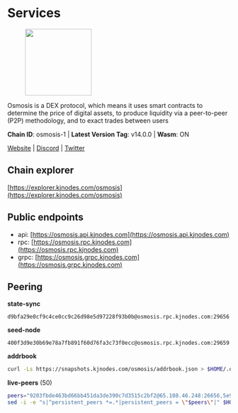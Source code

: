# Services

<figure><img src="https://raw.githubusercontent.com/kj89/testnet_manuals/main/pingpub/logos/osmosis.png" width="150" alt=""><figcaption></figcaption></figure>

Osmosis is a DEX protocol, which means it uses smart contracts  to determine the price of digital assets, to produce liquidity  via a peer-to-peer (P2P) methodology, and to exact trades between users

**Chain ID**: osmosis-1 | **Latest Version Tag**: v14.0.0 | **Wasm**: ON

[Website](https://osmosis.zone) | [Discord](https://discord.gg/osmosis) | [Twitter](https://twitter.com/osmosiszone)




## Chain explorer
[https://explorer.kjnodes.com/osmosis](https://explorer.kjnodes.com/osmosis)

## Public endpoints

* api: [https://osmosis.api.kjnodes.com](https://osmosis.api.kjnodes.com)
* rpc: [https://osmosis.rpc.kjnodes.com](https://osmosis.rpc.kjnodes.com)
* grpc: [https://osmosis.grpc.kjnodes.com](https://osmosis.grpc.kjnodes.com)

## Peering

**state-sync**

```text
d9bfa29e0cf9c4ce0cc9c26d98e5d97228f93b0b@osmosis.rpc.kjnodes.com:29656
```

**seed-node**

```text
400f3d9e30b69e78a7fb891f60d76fa3c73f0ecc@osmosis.rpc.kjnodes.com:29659
```

**addrbook**
```bash
curl -Ls https://snapshots.kjnodes.com/osmosis/addrbook.json > $HOME/.osmosisd/config/addrbook.json
```

**live-peers** (50)
```bash
peers="9203fbde463bd66bb451da3de390c7d3515c2bf2@65.108.46.248:26656,5e9051d2ae7d9be1656a5348ad0916f255b96c73@135.181.214.17:26656,c7fb97358712f447ca0689e814fe8c965a71b314@65.21.133.114:26656,8500a6a0a7f1a6afc66f5d8956214bfd44ebd30c@65.109.53.142:26856,0419c998d6aac0afdb05808ad9a935670248e209@65.108.204.56:26656,e3cc05de734a9eb3da832cf0236f319a9a4063ba@95.216.101.39:26656,42f42a4b3527b927d5002d45abd37f66ecdd4861@51.178.74.75:16656,f9a920a61ee994b12b77178dd5f1fc1ed39b7cd2@142.132.255.49:26656,a2024229e2eed1650ba3a3ea9db67fa318dc232e@142.132.199.3:26656,569aac51b04607a18696c63035586816dec85511@157.90.213.235:26656,b15ff06834de16016d8d905162e1365423d21a66@35.172.193.124:26656,f95d9634ad68b8f0ac80ce308adb71d8c119ada5@141.98.219.104:26656,6b1dd134b30aeaeb2f21f33bd2cd0370a2275501@138.68.6.165:26656,4a837e3411b0281f00c07706cfea72d3ebc575f1@176.9.38.49:26656,fced2c95050c0d4781b76cd2b0a93efae03cb395@65.108.77.93:26656,47e4075978458bfc382630b2a46aabbbbf7977b2@143.198.234.114:26656,a6283307952423c1751431c220d11ed36b61ed84@143.110.237.113:26656,797094953d830f8727f3b5175f2b205df16d5867@45.77.212.231:26656,3197daa0ee5245b17a546be032ff0f6814e1d1db@148.251.191.239:26656,8e72d0b37a9dc16ea58c0da705caa6530badd6ce@138.197.68.193:26656,42745690b41f6a7515c4a87d88efda2e82b55b76@78.46.94.183:26656,31d2c86f7957e2db91297e54c3b0456ea06c2250@173.67.177.115:26656,30e9432879d5b0976b88e52120dc12338e40fc33@65.108.108.176:26656,43785e5ffd8783393ea8094f77efcee5bdbcdce3@78.141.244.18:26656,f4b811759e55f665180545ad5e1b42573f660861@135.181.181.251:26656,20913e92e8b9ea2d80ad34edd9b52e97886cf616@54.37.30.181:26656,724cef11bbe866269b3d67f7dd5ea539cc4096bf@198.244.164.186:26656,74e8ba742d8312c250f3237c8c8f3f951c01f9df@95.216.4.104:26656,407267ac44b20a0a4258d0bbca1c9f657bf88d08@74.118.143.19:26656,bfb67b2ae345955d6bc0991450120669c683386e@149.56.25.66:26656,e0fbdbdce6ec8797412751edd00fbaf114c42fad@34.220.226.204:26656,4e38d3caa1554d7f46a2654fa9997554c13f61f2@95.216.96.61:26656,2736d870197d443e463b4ff4b7b52f1cec920030@45.63.39.14:26656,b69e57cd6f796ac5d6efb1a834163365c37cbfa8@78.46.69.29:26656,9b1bfb99d9eb04af32510ed8e3eb83c59448662f@95.214.52.220:26656,b04794731b9aa16d1aab035b58c2012e9a0fea8b@50.21.167.184:26656,2000928f1b09973431b53292ef80c1cd836fd967@168.119.213.117:26656,7c28e9f02c998d84a4f617c3852b7794dc2883fd@88.99.253.55:26656,980b15331dece2aa8020c1800b9c00ddb273c872@138.201.32.103:30656,1876eb08c7e93c965a895177f82c8725f89c0f65@54.214.183.228:26656,d0d4b88110767c503baa8a618cfd7e284482f8dc@37.120.245.11:26656,4d659b7b244a68913bfbdc6c9e7aa1a64391238e@74.118.139.59:26656,d90150d606724bb19d533f861024174f3aa42351@213.239.213.115:26656,406f64a8d601e34d7311fd61ec87b0c7028bd230@138.201.23.39:46656,109a931b50509bdde3fae8c470138582ca1bb650@147.135.54.57:26656,82e224c9640048a6513c589e904c0d903bb99f32@74.118.140.23:26656,33cf290cc0cfec8c59e6af86f1a5579303d21087@138.68.14.64:26656,1c02ae0be21e3b08d9beadf91c26aec4193d2659@135.181.22.238:26656,fc2ad6fb9f20b4a637e244d92c35362bdb5d96af@100.26.145.135:26656,173751092c573b78d0dd40677dc7d7f5b546dcfd@94.130.207.9:26656"
sed -i -e "s|^persistent_peers *=.*|persistent_peers = \"$peers\"|" $HOME/.osmosisd/config/config.toml
```
